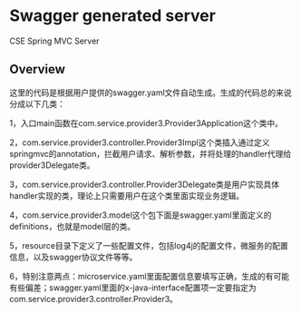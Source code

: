 # Swagger generated server

CSE Spring MVC Server


## Overview
这里的代码是根据用户提供的swagger.yaml文件自动生成。生成的代码总的来说分成以下几类：

1，入口main函数在com.service.provider3.Provider3Application这个类中。

2，com.service.provider3.controller.Provider3Impl这个类插入通过定义springmvc的annotation，拦截用户请求、解析参数，并将处理的handler代理给provider3Delegate类。

3，com.service.provider3.controller.Provider3Delegate类是用户实现具体handler实现的类，理论上只需要用户在这个类里面实现业务逻辑。

4，com.service.provider3.model这个包下面是swagger.yaml里面定义的definitions，也就是model层的类。

5，resource目录下定义了一些配置文件，包括log4j的配置文件，微服务的配置信息，以及swagger协议文件等等。

6，特别注意两点：microservice.yaml里面配置信息要填写正确，生成的有可能有些偏差；swagger.yaml里面的x-java-interface配置项一定要指定为com.service.provider3.controller.Provider3。